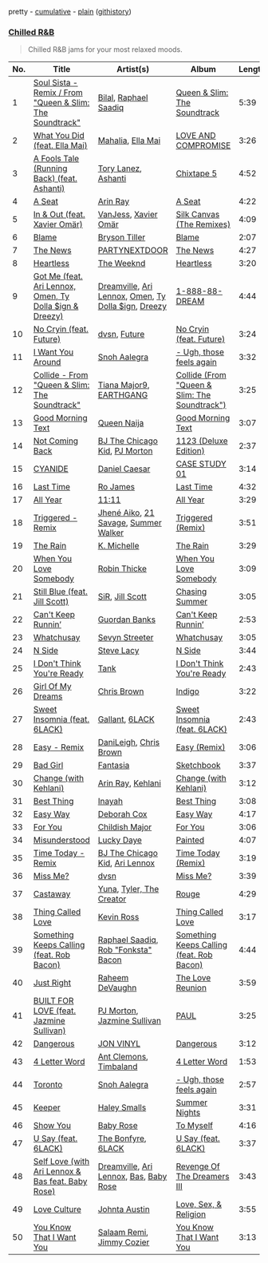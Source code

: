 pretty - [cumulative](https://github.com/mackorone/spotify-playlist-archive/blob/master/playlists/cumulative/Chilled%20R&B.md) - [plain](https://github.com/mackorone/spotify-playlist-archive/blob/master/playlists/plain/37i9dQZF1DX2UgsUIg75Vg) ([githistory](https://github.githistory.xyz/mackorone/spotify-playlist-archive/blob/master/playlists/plain/37i9dQZF1DX2UgsUIg75Vg))

### [Chilled R&B](https://open.spotify.com/playlist/37i9dQZF1DX2UgsUIg75Vg)

> Chilled R&B jams for your most relaxed moods.

| No. | Title | Artist(s) | Album | Length |
|---|---|---|---|---|
| 1 | [Soul Sista - Remix / From "Queen & Slim: The Soundtrack"](https://open.spotify.com/track/4zI7i4nbKpLVba3JJTaszz) | [Bilal](https://open.spotify.com/artist/4jCbgl5Dmt3uOh8WRQfpPs), [Raphael Saadiq](https://open.spotify.com/artist/6g0Wah2YFtb1rFgKhUktlo) | [Queen & Slim: The Soundtrack](https://open.spotify.com/album/6MI7UpFxq0mOdOeDnfa2eg) | 5:39 |
| 2 | [What You Did (feat. Ella Mai)](https://open.spotify.com/track/2B7UWqNqKgPVGQQ6FXn2PP) | [Mahalia](https://open.spotify.com/artist/16rCzZOMQX7P8Kmn5YKexI), [Ella Mai](https://open.spotify.com/artist/7HkdQ0gt53LP4zmHsL0nap) | [LOVE AND COMPROMISE](https://open.spotify.com/album/6tbaSZ6Q72kofaJtscUwFA) | 3:26 |
| 3 | [A Fools Tale (Running Back) (feat. Ashanti)](https://open.spotify.com/track/4vr7q1NPXQhPysvuRkN91L) | [Tory Lanez](https://open.spotify.com/artist/2jku7tDXc6XoB6MO2hFuqg), [Ashanti](https://open.spotify.com/artist/5rkVyNGXEgeUqKkB5ccK83) | [Chixtape 5](https://open.spotify.com/album/6vVhekA9LRg0MWIQaxI37f) | 4:52 |
| 4 | [A Seat](https://open.spotify.com/track/07IBaCvg4ommhmahLRHLT5) | [Arin Ray](https://open.spotify.com/artist/6TvjXbopXg71XRM9OZWqUc) | [A Seat](https://open.spotify.com/album/4It7gfz3fs8Z06DMcc5HOD) | 4:22 |
| 5 | [In & Out (feat. Xavier Omär)](https://open.spotify.com/track/6KbuhVL2TmxnBrrbJD4qXv) | [VanJess](https://open.spotify.com/artist/0Ek89uaJyo6NfWK22awFvI), [Xavier Omär](https://open.spotify.com/artist/3UjPnt2nRmw10N58bBeNOg) | [Silk Canvas (The Remixes)](https://open.spotify.com/album/3ddBhseWepeqHwoovT8lAx) | 4:09 |
| 6 | [Blame](https://open.spotify.com/track/6S5dMjMifQYmyTu1mX4f8P) | [Bryson Tiller](https://open.spotify.com/artist/2EMAnMvWE2eb56ToJVfCWs) | [Blame](https://open.spotify.com/album/2OOcufzAxz4qgzadyJaEty) | 2:07 |
| 7 | [The News](https://open.spotify.com/track/5A3TwAmhxbQ1qZCJ8N2H8C) | [PARTYNEXTDOOR](https://open.spotify.com/artist/2HPaUgqeutzr3jx5a9WyDV) | [The News](https://open.spotify.com/album/5i6nptGVzZL6qY4YW0gTtN) | 4:27 |
| 8 | [Heartless](https://open.spotify.com/track/57vxBYXtHMk6H1aD29V7PU) | [The Weeknd](https://open.spotify.com/artist/1Xyo4u8uXC1ZmMpatF05PJ) | [Heartless](https://open.spotify.com/album/7vRcickwa6GCfY1qKKe4lK) | 3:20 |
| 9 | [Got Me (feat. Ari Lennox, Omen, Ty Dolla $ign & Dreezy)](https://open.spotify.com/track/2q8X0AA5YHDu0GelavXvUU) | [Dreamville](https://open.spotify.com/artist/1iNqsUDUraNWrj00bqssQG), [Ari Lennox](https://open.spotify.com/artist/1vaQ6v3pOFxAIrFoPrAcom), [Omen](https://open.spotify.com/artist/5j1BNsC9xeWGfBVCzzg6fc), [Ty Dolla $ign](https://open.spotify.com/artist/7c0XG5cIJTrrAgEC3ULPiq), [Dreezy](https://open.spotify.com/artist/7gWumE1wMALHXANLSIt054) | [1-888-88-DREAM](https://open.spotify.com/album/3VTNWsdPxKZjJvEY87GivP) | 4:44 |
| 10 | [No Cryin (feat. Future)](https://open.spotify.com/track/2Ay0Vr9icpICeKkUDbBExd) | [dvsn](https://open.spotify.com/artist/7e1ICztHM2Sc4JNLxeMXYl), [Future](https://open.spotify.com/artist/1RyvyyTE3xzB2ZywiAwp0i) | [No Cryin (feat. Future)](https://open.spotify.com/album/1l5TxgKKWImxXgiYySWfQn) | 3:24 |
| 11 | [I Want You Around](https://open.spotify.com/track/2VqKx3HH8gaZPabNWYvksy) | [Snoh Aalegra](https://open.spotify.com/artist/1A9o3Ljt67pFZ89YtPPL5X) | [- Ugh, those feels again](https://open.spotify.com/album/42wtqDcTQlJJbUzAPBSwaK) | 3:32 |
| 12 | [Collide - From "Queen & Slim: The Soundtrack"](https://open.spotify.com/track/1mEO3xiJqEWXYIdZalDzHR) | [Tiana Major9](https://open.spotify.com/artist/1Naqgo0HMRoumRP0e2MXD9), [EARTHGANG](https://open.spotify.com/artist/5MbNzCW3qokGyoo9giHA3V) | [Collide (From "Queen & Slim: The Soundtrack")](https://open.spotify.com/album/0Y9i5YM95iEHAQpppUN76A) | 3:25 |
| 13 | [Good Morning Text](https://open.spotify.com/track/4zaAWbOc210ialliuBkkK1) | [Queen Naija](https://open.spotify.com/artist/3nViOFa3kZW8OMSNOzwr98) | [Good Morning Text](https://open.spotify.com/album/3q4L7zqs0CXkVUEQIVOL89) | 3:07 |
| 14 | [Not Coming Back](https://open.spotify.com/track/79sX21LCECS5iBt0rRhU4W) | [BJ The Chicago Kid](https://open.spotify.com/artist/07d5etnpjriczFBB8pxmRe), [PJ Morton](https://open.spotify.com/artist/2FMOHE79X98yptp4RpPrt7) | [1123 (Deluxe Edition)](https://open.spotify.com/album/0LuM1HbUxdW2HqOipMB3cb) | 2:37 |
| 15 | [CYANIDE](https://open.spotify.com/track/3uouaAVXpQR3X8RYkJyitQ) | [Daniel Caesar](https://open.spotify.com/artist/20wkVLutqVOYrc0kxFs7rA) | [CASE STUDY 01](https://open.spotify.com/album/4mvxoogQn8p84Wz17zTHnJ) | 3:14 |
| 16 | [Last Time](https://open.spotify.com/track/2P7GzumACpq7iFYxjbFKfP) | [Ro James](https://open.spotify.com/artist/7r2oyrNc0YjSC7hZL87V0Y) | [Last Time](https://open.spotify.com/album/7KdrDxvm4O69OVKX7vhl7X) | 4:32 |
| 17 | [All Year](https://open.spotify.com/track/5LbXnDbn75IQSm5FCTANHd) | [11:11](https://open.spotify.com/artist/5gsyao2Qm21EKylbVIuRQ3) | [All Year](https://open.spotify.com/album/1JYhw4YmgK4v3Fqmq9lgAz) | 3:29 |
| 18 | [Triggered - Remix](https://open.spotify.com/track/1vXFnAO7zu7n0ErcJmGLZF) | [Jhené Aiko](https://open.spotify.com/artist/5ZS223C6JyBfXasXxrRqOk), [21 Savage](https://open.spotify.com/artist/1URnnhqYAYcrqrcwql10ft), [Summer Walker](https://open.spotify.com/artist/57LYzLEk2LcFghVwuWbcuS) | [Triggered (Remix)](https://open.spotify.com/album/7gweQOZRW1sGNVXuxsjC2C) | 3:51 |
| 19 | [The Rain](https://open.spotify.com/track/6LrZnsh8bhn70OEnDqXskh) | [K. Michelle](https://open.spotify.com/artist/2retT7MFwHDVTeGKDdybEx) | [The Rain](https://open.spotify.com/album/6ExLS4kgzEY5MGL9RbiTgJ) | 3:29 |
| 20 | [When You Love Somebody](https://open.spotify.com/track/63fI34krrRgY7OobO5RqGd) | [Robin Thicke](https://open.spotify.com/artist/0ZrpamOxcZybMHGg1AYtHP) | [When You Love Somebody](https://open.spotify.com/album/6mZWywiFBnCWDCad1QAymR) | 3:09 |
| 21 | [Still Blue (feat. Jill Scott)](https://open.spotify.com/track/3jWnfv5QqiNCMaGUcLqGjo) | [SiR](https://open.spotify.com/artist/3QTDHixorJelOLxoxcjqGx), [Jill Scott](https://open.spotify.com/artist/6AVLthptCPhfrxlHadOBJD) | [Chasing Summer](https://open.spotify.com/album/5zUDvKAyEKkrhYLWJJWGPQ) | 3:05 |
| 22 | [Can't Keep Runnin’](https://open.spotify.com/track/4u3vSh4RPUNvZG5Ns61pZs) | [Guordan Banks](https://open.spotify.com/artist/4lwPGsAG5qnfn1JOtESnYZ) | [Can't Keep Runnin’](https://open.spotify.com/album/5Kj6uTdPaw3pfYRlAhnATC) | 2:53 |
| 23 | [Whatchusay](https://open.spotify.com/track/0sdrmuPXp8pXhy0hrdJ8AH) | [Sevyn Streeter](https://open.spotify.com/artist/6If57j6e3TXXk0HiLcIZca) | [Whatchusay](https://open.spotify.com/album/2bg5JsMKHExGXt6WqtFwA1) | 3:05 |
| 24 | [N Side](https://open.spotify.com/track/18t9EUBOfOPRv4nrJUpRAq) | [Steve Lacy](https://open.spotify.com/artist/57vWImR43h4CaDao012Ofp) | [N Side](https://open.spotify.com/album/0oBHAZtvWGE21oxQpq2laq) | 3:44 |
| 25 | [I Don't Think You're Ready](https://open.spotify.com/track/3cBDXeBa5jR7nCks8KQQrN) | [Tank](https://open.spotify.com/artist/4mwXUEKaW4ftbncf9Hi58l) | [I Don't Think You're Ready](https://open.spotify.com/album/4254aK6cnGgGZGPSyVb3Pq) | 2:43 |
| 26 | [Girl Of My Dreams](https://open.spotify.com/track/5I9JpRapHDULuFxOqkjP5m) | [Chris Brown](https://open.spotify.com/artist/7bXgB6jMjp9ATFy66eO08Z) | [Indigo](https://open.spotify.com/album/1BfLzaTFI5qKsAAk0Ae6aV) | 3:22 |
| 27 | [Sweet Insomnia (feat. 6LACK)](https://open.spotify.com/track/7iGPqNL9iJjd6e998NqPYo) | [Gallant](https://open.spotify.com/artist/7wFDo161xYdeaiLz3KIHoM), [6LACK](https://open.spotify.com/artist/4IVAbR2w4JJNJDDRFP3E83) | [Sweet Insomnia (feat. 6LACK)](https://open.spotify.com/album/76iyntb7xq3d9tnAXiak17) | 2:43 |
| 28 | [Easy - Remix](https://open.spotify.com/track/4CMrdHWqic0usIZfTrKoI3) | [DaniLeigh](https://open.spotify.com/artist/0XIKGBo9PnK1ApI5tZA60d), [Chris Brown](https://open.spotify.com/artist/7bXgB6jMjp9ATFy66eO08Z) | [Easy (Remix)](https://open.spotify.com/album/07oupZyy8xBQq0RQmXmg5z) | 3:06 |
| 29 | [Bad Girl](https://open.spotify.com/track/36vGWsPoTnPTRDthSBFsIh) | [Fantasia](https://open.spotify.com/artist/7xAcVHPiirnUqfdqo0USb1) | [Sketchbook](https://open.spotify.com/album/3ZiIwgwnsdOhVtPDiRcWlK) | 3:37 |
| 30 | [Change (with Kehlani)](https://open.spotify.com/track/2beHQY7DvKp9q4vwilKKRS) | [Arin Ray](https://open.spotify.com/artist/6TvjXbopXg71XRM9OZWqUc), [Kehlani](https://open.spotify.com/artist/0cGUm45nv7Z6M6qdXYQGTX) | [Change (with Kehlani)](https://open.spotify.com/album/580D5yVakExsIvkwZqbXqK) | 3:12 |
| 31 | [Best Thing](https://open.spotify.com/track/22kexnoWsw5tFGIjFTOLeM) | [Inayah](https://open.spotify.com/artist/2jomvyAKdqYYimeLl3XcdZ) | [Best Thing](https://open.spotify.com/album/3jgc0f5uc2mqH2vUMDEvfZ) | 3:08 |
| 32 | [Easy Way](https://open.spotify.com/track/4t2oHD86J1SzsoNCtS1OgB) | [Deborah Cox](https://open.spotify.com/artist/601893mmW5hl1FBOykWZHG) | [Easy Way](https://open.spotify.com/album/5GBoKsOJEGfpi78s23zklC) | 4:17 |
| 33 | [For You](https://open.spotify.com/track/51utzcuw1SxGYh92nmbFrm) | [Childish Major](https://open.spotify.com/artist/4bMNzAopkqYTwkBLwMKsF1) | [For You](https://open.spotify.com/album/2r8d6hcoFSRW0bgsV9Uipw) | 3:06 |
| 34 | [Misunderstood](https://open.spotify.com/track/6zsT60ALu2xeljCWRp3rEs) | [Lucky Daye](https://open.spotify.com/artist/5Vuvs6Py2JRU7WiFDVsI7J) | [Painted](https://open.spotify.com/album/0sxfu0XUwHOtnKiZgkTQwk) | 4:07 |
| 35 | [Time Today - Remix](https://open.spotify.com/track/6xQObuonHYg7NbuHngLlcg) | [BJ The Chicago Kid](https://open.spotify.com/artist/07d5etnpjriczFBB8pxmRe), [Ari Lennox](https://open.spotify.com/artist/1vaQ6v3pOFxAIrFoPrAcom) | [Time Today (Remix)](https://open.spotify.com/album/2hA9pr8kwJ4haAAstHtE3n) | 3:19 |
| 36 | [Miss Me?](https://open.spotify.com/track/1uvdw2mMZo4nH85S6Zbf5L) | [dvsn](https://open.spotify.com/artist/7e1ICztHM2Sc4JNLxeMXYl) | [Miss Me?](https://open.spotify.com/album/1J3RObEgCGB6UvEoGCvkck) | 3:39 |
| 37 | [Castaway](https://open.spotify.com/track/19zPT36WogsfBd8HIaUnt4) | [Yuna](https://open.spotify.com/artist/3kHVioJpVxlazAAKQ64pC1), [Tyler, The Creator](https://open.spotify.com/artist/4V8LLVI7PbaPR0K2TGSxFF) | [Rouge](https://open.spotify.com/album/5By9BZR5hxGhbkeq7sAcqZ) | 4:29 |
| 38 | [Thing Called Love](https://open.spotify.com/track/7cdqv6XfTVx1vhMT8Py3Yg) | [Kevin Ross](https://open.spotify.com/artist/5ae3MM8dgOn3QPHzqFDJlY) | [Thing Called Love](https://open.spotify.com/album/6UKVJcIbw10lI2v8ESUiqk) | 3:17 |
| 39 | [Something Keeps Calling (feat. Rob Bacon)](https://open.spotify.com/track/2TuRqxy7EI8gMGDQFt3iTV) | [Raphael Saadiq](https://open.spotify.com/artist/6g0Wah2YFtb1rFgKhUktlo), [Rob "Fonksta" Bacon](https://open.spotify.com/artist/0PBJAklxGVi4C4OOVPRmaO) | [Something Keeps Calling (feat. Rob Bacon)](https://open.spotify.com/album/2bbtGylMVav9dn2QWNiGIw) | 4:44 |
| 40 | [Just Right](https://open.spotify.com/track/6g9FyBtYg9qnpF2IP1Cd0J) | [Raheem DeVaughn](https://open.spotify.com/artist/59NO6KX7wQCG7jGdtH1NtL) | [The Love Reunion](https://open.spotify.com/album/1q5gfwdYLYVltFgOoI3ubf) | 3:59 |
| 41 | [BUILT FOR LOVE (feat. Jazmine Sullivan)](https://open.spotify.com/track/5LpLw3R6TDlvmOIsgeCNjy) | [PJ Morton](https://open.spotify.com/artist/2FMOHE79X98yptp4RpPrt7), [Jazmine Sullivan](https://open.spotify.com/artist/7gSjFKpVmDgC2MMsnN8CYq) | [PAUL](https://open.spotify.com/album/1KcrRVDTURK888og82oPwg) | 3:25 |
| 42 | [Dangerous](https://open.spotify.com/track/378YlqIlwyrOTk8QiqREAI) | [JON VINYL](https://open.spotify.com/artist/6PvScqSJuICxvoA3UDYPmu) | [Dangerous](https://open.spotify.com/album/2Qm6Qdji6SbV40zuLlt7qd) | 3:12 |
| 43 | [4 Letter Word](https://open.spotify.com/track/1IimAB0MnFDCNdfjrorj71) | [Ant Clemons](https://open.spotify.com/artist/028lPW2NdWHdSPCkRkcyhd), [Timbaland](https://open.spotify.com/artist/5Y5TRrQiqgUO4S36tzjIRZ) | [4 Letter Word](https://open.spotify.com/album/1ZOVzllZpyEXqyJqKjJm3i) | 1:53 |
| 44 | [Toronto](https://open.spotify.com/track/2w2XmZLVvSSb30Dkkfeq2X) | [Snoh Aalegra](https://open.spotify.com/artist/1A9o3Ljt67pFZ89YtPPL5X) | [- Ugh, those feels again](https://open.spotify.com/album/42wtqDcTQlJJbUzAPBSwaK) | 2:57 |
| 45 | [Keeper](https://open.spotify.com/track/5H1H2gRlCaB0mj961DCuFT) | [Haley Smalls](https://open.spotify.com/artist/5uTsMjH1CdE81ncmOnE4WY) | [Summer Nights](https://open.spotify.com/album/6OqLyVPvY7yEBHnkdFcpRw) | 3:31 |
| 46 | [Show You](https://open.spotify.com/track/03g5DB4rgpfWqMfoNMYTbw) | [Baby Rose](https://open.spotify.com/artist/6Z4JcgqrqgysyHIPRtDIHo) | [To Myself](https://open.spotify.com/album/07PqTotv8diLUNtKwYFrxd) | 4:16 |
| 47 | [U Say (feat. 6LACK)](https://open.spotify.com/track/6eKQpHfI07oX6KEJRGWDtl) | [The Bonfyre](https://open.spotify.com/artist/4oIGrMYn1N1xPNYVXcaEZJ), [6LACK](https://open.spotify.com/artist/4IVAbR2w4JJNJDDRFP3E83) | [U Say (feat. 6LACK)](https://open.spotify.com/album/6yYnbJJKEoTpvxUTZxfQUl) | 3:37 |
| 48 | [Self Love (with Ari Lennox & Bas feat. Baby Rose)](https://open.spotify.com/track/7dnSXaCjLdFiWZa8s5wP1n) | [Dreamville](https://open.spotify.com/artist/1iNqsUDUraNWrj00bqssQG), [Ari Lennox](https://open.spotify.com/artist/1vaQ6v3pOFxAIrFoPrAcom), [Bas](https://open.spotify.com/artist/70gP6Ry4Uo0Yx6uzPIdaiJ), [Baby Rose](https://open.spotify.com/artist/6Z4JcgqrqgysyHIPRtDIHo) | [Revenge Of The Dreamers III](https://open.spotify.com/album/2n3quCZ0anEa46j2IveacI) | 3:43 |
| 49 | [Love Culture](https://open.spotify.com/track/0SMp3lpII2knpnuPxv86k6) | [Johnta Austin](https://open.spotify.com/artist/0DRTDBGl9fBAzVdF1IFA75) | [Love, Sex, & Religion](https://open.spotify.com/album/6JMCxE9mcegaIyLAWxtELb) | 3:55 |
| 50 | [You Know That I Want You](https://open.spotify.com/track/18TlEr9j4ItKBvkHb8oaTx) | [Salaam Remi](https://open.spotify.com/artist/0rlS0SzVFk8BoiAW0fGBbN), [Jimmy Cozier](https://open.spotify.com/artist/0EMbYln4tFooKUTDS2ipkg) | [You Know That I Want You](https://open.spotify.com/album/2pG8TzMDup3fX046UQDRIg) | 3:13 |